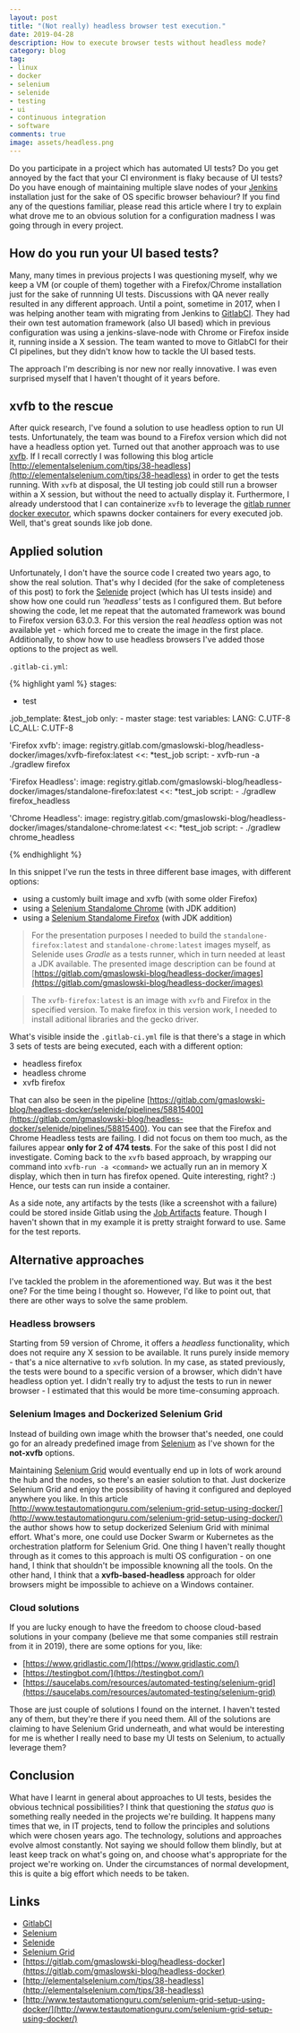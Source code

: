 ```yaml
---
layout: post
title: "(Not really) headless browser test execution."
date: 2019-04-28
description: How to execute browser tests without headless mode?
category: blog
tag:
- linux
- docker
- selenium
- selenide
- testing
- ui
- continuous integration
- software
comments: true
image: assets/headless.png
---
```


Do you participate in a project which has automated UI tests? Do you get annoyed by the fact that your CI environment is flaky because of UI tests? Do you have enough of maintaining multiple slave nodes of your [Jenkins](https://jenkins.io/) installation just for the sake of OS specific browser behaviour? If you find any of the questions familiar, please read this article where I try to explain what drove me to an obvious solution for a configuration madness I was going through in every project. 

## How do you run your UI based tests? 

Many, many times in previous projects I was questioning myself, why we keep a VM (or couple of them) together with a Firefox/Chrome installation just for the sake of runnning UI tests. Discussions with QA never really resulted in any different approach. Until a point, sometime in 2017, when I was helping another team with migrating from Jenkins to [GitlabCI](https://about.gitlab.com/product/continuous-integration/). They had their own test automation framework (also UI based) which in previous configuration was using a jenkins-slave-node with Chrome or Firefox inside it, running inside a X session. The team wanted to move to GitlabCI for their CI pipelines, but they didn't know how to tackle the UI based tests.

The approach I'm describing is nor new nor really innovative. I was even surprised myself that I haven't thought of it years before.

## xvfb to the rescue

After quick research, I've found a solution to use headless option to run UI tests. Unfortunately, the team was bound to a Firefox version which did not have a headless option yet. Turned out that another approach was to use [xvfb](https://en.wikipedia.org/wiki/Xvfb). If I recall correctly I was following this blog article [http://elementalselenium.com/tips/38-headless](http://elementalselenium.com/tips/38-headless) in order to get the tests running. With `xvfb` at disposal, the UI testing job could still run a browser within a X session, but without the need to actually display it. Furthermore, I already understood that I can containerize `xvfb` to leverage the [gitlab runner docker executor](https://docs.gitlab.com/runner/executors/docker.html), which spawns docker containers for every executed job. Well, that's great sounds like job done. 

## Applied solution

Unfortunately, I don't have the source code I created two years ago, to show the real solution. That's why I decided (for the sake of completeness of this post) to fork the [Selenide](https://selenide.org/) project (which has UI tests inside) and show how one could run *'headless'* tests as I configured them. But before showing the code, let me repeat that the automated framework was bound to Firefox version 63.0.3. For this version the real *headless* option was not available yet - which forced me to create the image in the first place. Additionally, to show how to use headless browsers I've added those options to the project as well.   

`.gitlab-ci.yml`:

{% highlight yaml %}
stages:
  - test

.job_template: &test_job
  only:
    - master
  stage: test
  variables:
    LANG: C.UTF-8
    LC_ALL: C.UTF-8

'Firefox xvfb':
  image: registry.gitlab.com/gmaslowski-blog/headless-docker/images/xvfb-firefox:latest
  <<: *test_job
  script:
    - xvfb-run -a ./gradlew firefox

'Firefox Headless':
  image: registry.gitlab.com/gmaslowski-blog/headless-docker/images/standalone-firefox:latest
  <<: *test_job
  script:
    - ./gradlew firefox_headless

'Chrome Headless':
  image: registry.gitlab.com/gmaslowski-blog/headless-docker/images/standalone-chrome:latest
  <<: *test_job
  script:
    - ./gradlew chrome_headless

{% endhighlight %}

In this snippet I've run the tests in three different base images, with different options:

- using a customly built image and xvfb (with some older Firefox)
- using a [Selenium Standalome Chrome](https://github.com/SeleniumHQ/docker-selenium/tree/master/StandaloneChrome) (with JDK addition)
- using a [Selenium Standalome Firefox](https://github.com/SeleniumHQ/docker-selenium/tree/master/StandaloneFirefox) (with JDK addition)

> For the presentation purposes I needed to build the `standalone-firefox:latest` and `standalone-chrome:latest` images myself, as Selenide uses *Gradle* as a tests runner, which in turn needed at least a JDK available. The presented image description can be found at [https://gitlab.com/gmaslowski-blog/headless-docker/images](https://gitlab.com/gmaslowski-blog/headless-docker/images)

> The `xvfb-firefox:latest` is an image with `xvfb` and Firefox in the specified version. To make firefox in this version work, I needed to install aditional libraries and the gecko driver.

What's visible inside the `.gitlab-ci.yml` file is that there's a stage in which 3 sets of tests are being executed, each with a different option:

- headless firefox
- headless chrome
- xvfb firefox

That can also be seen in the pipeline [https://gitlab.com/gmaslowski-blog/headless-docker/selenide/pipelines/58815400](https://gitlab.com/gmaslowski-blog/headless-docker/selenide/pipelines/58815400). You can see that the Firefox and Chrome Headless tests are failing. I did not focus on them too much, as the failures appear **only for 2 of 474 tests**. For the sake of this post I did not investigate. Coming back to the `xvfb` based approach, by wrapping our command into `xvfb-run -a <command>` we actually run an in memory X display, which then in turn has firefox opened. Quite interesting, right? :) Hence, our tests can run inside a container. 

As a side note, any artifacts by the tests (like a screenshot with a failure) could be stored inside Gitlab using the [Job Artifacts](https://docs.gitlab.com/ee/user/project/pipelines/job_artifacts.html) feature. Though I haven't shown that in my example it is pretty straight forward to use. Same for the test reports.

## Alternative approaches

I've tackled the problem in the aforementioned way. But was it the best one? For the time being I thought so. However, I'd like to point out, that there are other ways to solve the same problem.

### Headless browsers

Starting from 59 version of Chrome, it offers a *headless* functionality, which does not require any X session to be available. It runs purely inside memory - that's a nice alternative to `xvfb` solution. In my case, as stated previously, the tests were bound to a specific version of a browser, which didn't have headless option yet. I didn't really try to adjust the tests to run in newer browser - I estimated that this would be more time-consuming approach.

### Selenium Images and Dockerized Selenium Grid

Instead of building own image whith the browser that's needed, one could go for an already predefined image from [Selenium](https://www.seleniumhq.org/) as I've shown for the **not-xvfb** options.

Maintaining [Selenium Grid](https://www.seleniumhq.org/projects/grid/) would eventually end up in lots of work around the hub and the nodes, so there's an easier solution to that. Just dockerize Selenium Grid and enjoy the possibility of having it configured and deployed anywhere you like. In this article [http://www.testautomationguru.com/selenium-grid-setup-using-docker/](http://www.testautomationguru.com/selenium-grid-setup-using-docker/) the author shows how to setup dockerized Selenium Grid with minimal effort. What's more, one could use Docker Swarm or Kubernetes as the orchestration platform for Selenium Grid. One thing I haven't really thought through as it comes to this approach is multi OS configuration - on one hand, I think that shouldn't be impossible knowning all the tools. On the other hand, I think that a **xvfb-based-headless** approach for older browsers might be impossible to achieve on a Windows container.

### Cloud solutions

If you are lucky enough to have the freedom to choose cloud-based solutions in your company (believe me that some companies still restrain from it in 2019), there are some options for you, like:

- [https://www.gridlastic.com/](https://www.gridlastic.com/)
- [https://testingbot.com/](https://testingbot.com/)
- [https://saucelabs.com/resources/automated-testing/selenium-grid](https://saucelabs.com/resources/automated-testing/selenium-grid)

Those are just couple of solutions I found on the internet. I haven't tested any of them, but they're there if you need them. All of the solutions are claiming to have Selenium Grid underneath, and what would be interesting for me is whether I really need to base my UI tests on Selenium, to actually leverage them?

## Conclusion

What have I learnt in general about approaches to UI tests, besides the obvious technical possibilities? I think that questioning the *status quo* is something really needed in the projects we're building. It happens many times that we, in IT projects, tend to follow the principles and solutions which were chosen years ago. The technology, solutions and approaches evolve almost constantly. Not saying we should follow them blindly, but at least keep track on what's going on, and choose what's appropriate for the project we're working on. Under the circumstances of normal development, this is quite a big effort which needs to be taken.

## Links

- [GitlabCI](https://about.gitlab.com/product/continuous-integration/)
- [Selenium](https://www.seleniumhq.org/)
- [Selenide](https://selenide.org/)
- [Selenium Grid](https://www.seleniumhq.org/projects/grid/)
- [https://gitlab.com/gmaslowski-blog/headless-docker](https://gitlab.com/gmaslowski-blog/headless-docker)
- [http://elementalselenium.com/tips/38-headless](http://elementalselenium.com/tips/38-headless)
- [http://www.testautomationguru.com/selenium-grid-setup-using-docker/](http://www.testautomationguru.com/selenium-grid-setup-using-docker/)
